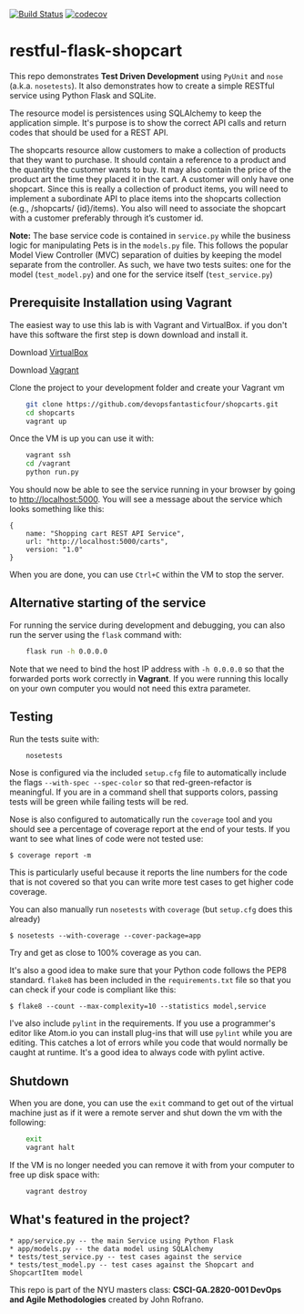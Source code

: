 [![Build Status](https://travis-ci.org/devopsfantasticfour/shopcarts.svg?branch=master)](https://travis-ci.org/devopsfantasticfour/shopcarts)
[![codecov](https://codecov.io/gh/devopsfantasticfour/shopcarts/branch/master/graph/badge.svg)](https://codecov.io/gh/devopsfantasticfour/shopcarts)

# restful-flask-shopcart

This repo demonstrates **Test Driven Development** using `PyUnit` and `nose` (a.k.a. `nosetests`). It also demonstrates how to create a simple RESTful service using Python Flask and SQLite.

The resource model is persistences using SQLAlchemy to keep the application simple. It's purpose is to show the correct API calls and return codes that should be used for a REST API.

The shopcarts resource allow customers to make a collection of products that they want to purchase. It should contain a reference to a product and the quantity the customer wants to buy. It may also contain the price of the product art the time they placed it in the cart. A customer will only have one shopcart. Since this is really a collection of product items, you will need to implement a subordinate API to place items into the shopcarts collection (e.g., /shopcarts/ {id}/items). You also will need to associate the shopcart with a customer preferably through it’s customer id.

**Note:** The base service code is contained in `service.py` while the business logic for manipulating Pets is in the `models.py` file. This follows the popular Model View Controller (MVC) separation of duities by keeping the model separate from the controller. As such, we have two tests suites: one for the model (`test_model.py`) and one for the service itself (`test_service.py`)

## Prerequisite Installation using Vagrant

The easiest way to use this lab is with Vagrant and VirtualBox. if you don't have this software the first step is down download and install it.

Download [VirtualBox](https://www.virtualbox.org/)

Download [Vagrant](https://www.vagrantup.com/)

Clone the project to your development folder and create your Vagrant vm

```sh
    git clone https://github.com/devopsfantasticfour/shopcarts.git
    cd shopcarts
    vagrant up
```

Once the VM is up you can use it with:

```sh
    vagrant ssh
    cd /vagrant
    python run.py
```

You should now be able to see the service running in your browser by going to
[http://localhost:5000](http://localhost:5000). You will see a message about the
service which looks something like this:

```
{
    name: "Shopping cart REST API Service",
    url: "http://localhost:5000/carts",
    version: "1.0"
}
```

When you are done, you can use `Ctrl+C` within the VM to stop the server.

## Alternative starting of the service

For running the service during development and debugging, you can also run the server
using the `flask` command with:

```sh
    flask run -h 0.0.0.0
```

Note that we need to bind the host IP address with `-h 0.0.0.0` so that the forwarded ports work correctly in **Vagrant**. If you were running this locally on your own computer you would not need this extra parameter.


## Testing

Run the tests suite with:

```sh
    nosetests
```

Nose is configured via the included `setup.cfg` file to automatically include the flags `--with-spec --spec-color` so that red-green-refactor is meaningful. If you are in a command shell that supports colors, passing tests will be green while failing tests will be red.

Nose is also configured to automatically run the `coverage` tool and you should see a percentage of coverage report at the end of your tests. If you want to see what lines of code were not tested use:

    $ coverage report -m

This is particularly useful because it reports the line numbers for the code that is not covered so that you can write more test cases to get higher code coverage.

You can also manually run `nosetests` with `coverage` (but `setup.cfg` does this already)

    $ nosetests --with-coverage --cover-package=app

Try and get as close to 100% coverage as you can.

It's also a good idea to make sure that your Python code follows the PEP8 standard. `flake8` has been included in the `requirements.txt` file so that you can check if your code is compliant like this:

    $ flake8 --count --max-complexity=10 --statistics model,service

I've also include `pylint` in the requirements. If you use a programmer's editor like Atom.io you can install plug-ins that will use `pylint` while you are editing. This catches a lot of errors while you code that would normally be caught at runtime. It's a good idea to always code with pylint active.

## Shutdown

When you are done, you can use the `exit` command to get out of the virtual machine just as if it were a remote server and shut down the vm with the following:

```sh
    exit
    vagrant halt
```

If the VM is no longer needed you can remove it with from your computer to free up disk space with:

```sh
    vagrant destroy
```

## What's featured in the project?

    * app/service.py -- the main Service using Python Flask
    * app/models.py -- the data model using SQLAlchemy
    * tests/test_service.py -- test cases against the service
    * tests/test_model.py -- test cases against the Shopcart and ShopcartItem model

This repo is part of the NYU masters class: **CSCI-GA.2820-001 DevOps and Agile Methodologies** created by John Rofrano.
